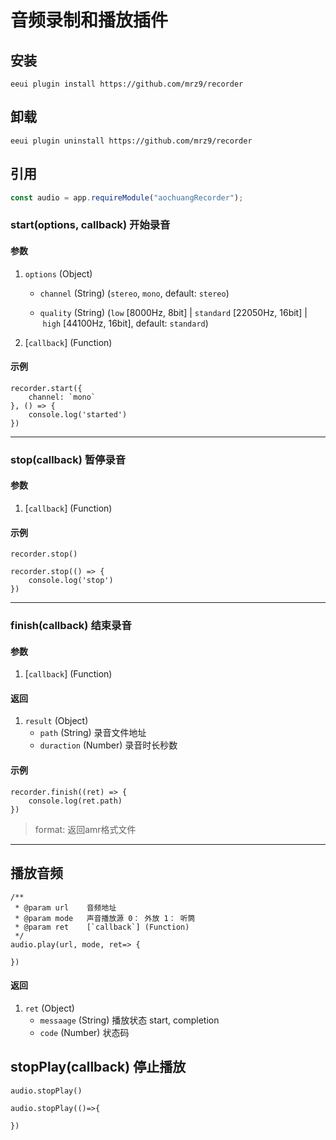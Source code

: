 # 音频录制和播放插件

## 安装

```shell script
eeui plugin install https://github.com/mrz9/recorder
```

## 卸载

```shell script
eeui plugin uninstall https://github.com/mrz9/recorder
```

## 引用

```js
const audio = app.requireModule("aochuangRecorder");
```

### start(options, callback) 开始录音

#### 参数

1.  `options` (Object)
    *   `channel` (String) (`stereo`, `mono`, default: `stereo`)

    *   `quality` (String) (`low` [8000Hz, 8bit] | `standard` [22050Hz, 16bit] | `high` [44100Hz, 16bit], default: `standard`)

2.  [`callback`] (Function)

#### 示例

```
recorder.start({
    channel: `mono`
}, () => {
    console.log('started')
})
```

* * *

### stop(callback) 暂停录音

#### 参数

1.  [`callback`] (Function)

#### 示例

```
recorder.stop()
```

```
recorder.stop(() => {
    console.log('stop')
})
```
* * *

### finish(callback) 结束录音

#### 参数

1.  [`callback`] (Function)

#### 返回

1. `result` (Object)
    *   `path` (String) 录音文件地址
    *   `duraction` (Number) 录音时长秒数

#### 示例

```
recorder.finish((ret) => {
    console.log(ret.path)
})
```

> format: 返回amr格式文件

* * *

## 播放音频

```
/**
 * @param url    音频地址
 * @param mode   声音播放源 0： 外放 1： 听筒
 * @param ret    [`callback`] (Function)
 */
audio.play(url, mode, ret=> {

})

```
#### 返回

1. `ret` (Object)
    *   `messaage` (String) 播放状态 start, completion
    *   `code` (Number) 状态码


## stopPlay(callback) 停止播放

```
audio.stopPlay()

audio.stopPlay(()=>{
    
})

```